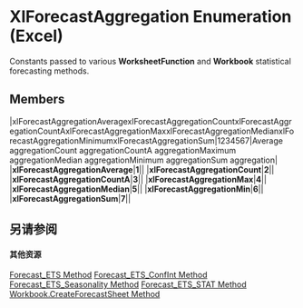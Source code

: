 
# XlForecastAggregation Enumeration (Excel)

Constants passed to various  **WorksheetFunction** and **Workbook** statistical forecasting methods.


## Members



|xlForecastAggregationAveragexlForecastAggregationCountxlForecastAggregationCountAxlForecastAggregationMaxxlForecastAggregationMedianxlForecastAggregationMinimumxlForecastAggregationSum|1234567|Average aggregationCount aggregationCountA aggregationMaximum aggregationMedian aggregationMinimum aggregationSum aggregation|
|**xlForecastAggregationAverage**|**1**||
|**xlForecastAggregationCount**|**2**||
|**xlForecastAggregationCountA**|**3**||
|**xlForecastAggregationMax**|**4**||
|**xlForecastAggregationMedian**|**5**||
|**xlForecastAggregationMin**|**6**||
|**xlForecastAggregationSum**|**7**||

## 另请参阅


#### 其他资源


[Forecast_ETS Method](de915259-3d2a-485a-8027-290dc9cb95a5.md)
[Forecast_ETS_ConfInt Method](23d6cb35-58c8-6ef0-ed4f-5c693974ccd2.md)
[Forecast_ETS_Seasonality Method](aad7c233-1745-64e3-22a9-ade62e5e177d.md)
[Forecast_ETS_STAT Method](6b1c0256-3146-4dc5-3f8a-27e61a982fee.md)
[Workbook.CreateForecastSheet Method](bec7b60b-7840-af15-6d5f-f5c184ea7aee.md)